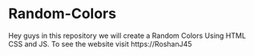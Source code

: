 # Random-Colors
Hey guys in this repository we will create a Random Colors Using HTML CSS and JS. To see the website visit https://RoshanJ45
